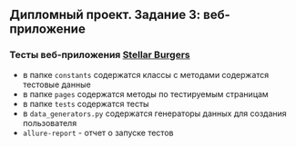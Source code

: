 ## Дипломный проект. Задание 3: веб-приложение
### Тесты веб-приложения [Stellar Burgers](https://stellarburgers.nomoreparties.site/)
- в папке `constants` содержатся классы с методами содержатся тестовые данные
- в папке `pages` содержатся методы по тестируемым страницам 
- в папке `tests` содержатся тесты
- в `data_generators.py` содержатся генераторы данных для создания пользователя
- `allure-report` - отчет о запуске тестов
